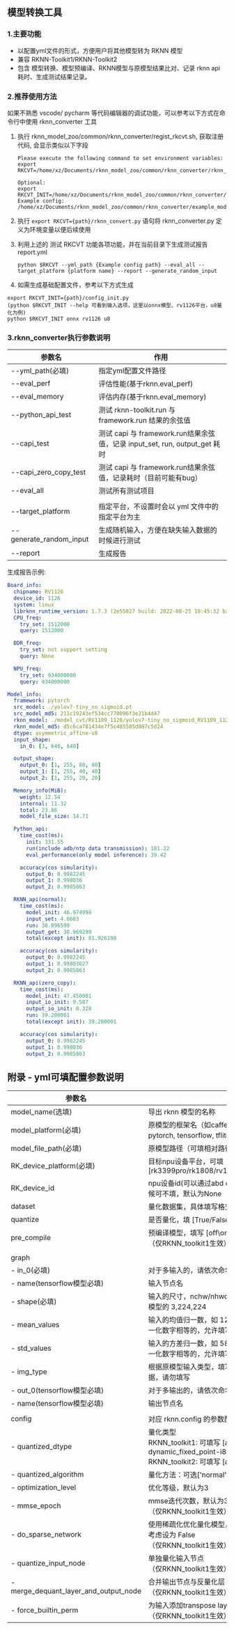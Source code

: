 ## 模型转换工具

### 1.主要功能

- 以配置yml文件的形式，方便用户将其他模型转为 RKNN 模型
- 兼容 RKNN-Toolkit1/RKNN-Toolkit2
- 包含 模型转换、模型预编译、RKNN模型与原模型结果比对、记录 rknn api 耗时、生成测试结果记录。



### 2.推荐使用方法

如果不熟悉 vscode/ pycharm 等代码编辑器的调试功能，可以参考以下方式在命令行中使用 rknn_converter 工具

1. 执行 rknn_model_zoo/common/rknn_converter/regist_rkcvt.sh, 获取注册代码, 会显示类似以下字段

   ```
   Please execute the following command to set environment variables:
   export RKCVT=/home/xz/Documents/rknn_model_zoo/common/rknn_converter/rknn_convert.py
   
   Optional:
   export RKCVT_INIT=/home/xz/Documents/rknn_model_zoo/common/rknn_converter/config_init.py
   Example config: 
   /home/xz/Documents/rknn_model_zoo/common/rknn_converter/example_model/shufflenet_config.yml
   ```

2. 执行 `export RKCVT={path}/rknn_convert.py` 语句将 rknn_converter.py 定义为环境变量以便后续使用

3. 利用上述的 测试 RKCVT 功能各项功能，并在当前目录下生成测试报告 report.yml

   ```
   python $RKCVT --yml_path {Example config path} --eval_all --target_platform {platform name} --report --generate_random_input
   ```

4. 如需生成基础配置文件，参考以下方式生成

```
export RKCVT_INIT={path}/config_init.py
(python $RKCVT_INIT	--help 可看到输入选项，这里以onnx模型、rv1126平台，u8量化为例)
python $RKCVT_INIT onnx rv1126 u8
```



### 3.rknn_converter执行参数说明

| 参数名                  | 作用                                                         |
| ----------------------- | ------------------------------------------------------------ |
| --yml_path(必填)        | 指定yml配置文件路径                                          |
| --eval_perf             | 评估性能(基于rknn.eval_perf)                                 |
| --eval_memory           | 评估内存(基于rknn.eval_memory)                               |
| --python_api_test       | 测试 rknn-toolkit.run 与 framework.run 结果的余弦值          |
| --capi_test             | 测试 capi 与 framework.run结果余弦值，记录 input_set, run, output_get 耗时 |
| --capi_zero_copy_test   | 测试 capi 与 framework.run结果余弦值，记录耗时（目前可能有bug） |
| --eval_all              | 测试所有测试项目                                             |
|                         |                                                              |
| --target_platform       | 指定平台，不设置时会以 yml 文件中的指定平台为主              |
| --generate_random_input | 生成随机输入，方便在缺失输入数据的时候进行测试               |
| --report                | 生成报告                                                     |



生成报告示例:

```yaml
Board_info:
  chipname: RV1126
  device_id: 1126
  system: linux
  librknn_runtime_version: 1.7.3 (2e55827 build: 2022-08-25 10:45:32 base: 1131)
  CPU_freq:
    try_set: 1512000
    query: 1512000

  DDR_freq:
    try_set: not support setting
    query: None

  NPU_freq:
    try_set: 934000000
    query: 934000000

Model_info:
  framework: pytorch
  src_model: ./yolov7-tiny_no_sigmoid.pt
  src_model_md5: 211c19243ef534cc770096f3e21b4d47
  rknn_model: ./model_cvt/RV1109_1126/yolov7-tiny_no_sigmoid_RV1109_1126_u8_precompile.rknn
  rknn_model_md5: d5c6ca781434e7f5c485505d807c5d24
  dtype: asymmetric_affine-u8
  input_shape:
    in_0: [3, 640, 640]

  output_shape:
    output_0: [1, 255, 80, 80]
    output_1: [1, 255, 40, 40]
    output_2: [1, 255, 20, 20]

  Memory_info(MiB):
    weight: 12.54
    internal: 11.32
    total: 23.86
    model_file_size: 14.71

  Python_api:
    time_cost(ms):
      init: 331.55
      run(include adb/ntp data transmission): 181.22
      eval_performance(only model inference): 39.42

    accuracy(cos simularity):
      output_0: 0.9982245
      output_1: 0.998036
      output_2: 0.9985863

  RKNN_api(normal):
    time_cost(ms):
      model_init: 46.974998
      input_set: 4.0603
      run: 38.896599
      output_get: 38.969299
      total(except init): 81.926198

    accuracy(cos simularity):
      output_0: 0.9982245
      output_1: 0.99803627
      output_2: 0.9985863

  RKNN_api(zero_copy):
    time_cost(ms):
      model_init: 47.450001
      input_io_init: 0.587
      output_io_init: 0.328
      run: 39.200001
      total(except init): 39.200001

    accuracy(cos simularity):
      output_0: 0.9982245
      output_1: 0.998036
      output_2: 0.9985863
```





## 附录 - yml可填配置参数说明

| 参数名                                | 填写内容                                                     |
| ------------------------------------- | ------------------------------------------------------------ |
| model_name(选填)                      | 导出 rknn 模型的名称                                         |
| model_platform(必填)                  | 原模型的框架名（如caffe, darknet, keras, mxnet, onnx, pytorch, tensorflow, tflite） |
| model_file_path(必填)                 | 原模型路径（可填相对路径）                                   |
| RK_device_platform(必填)              | 目标npu设备平台，可填 [rk3399pro/rk1808/rv1109/rv1126/rk3566/rk3568/rk3588] |
| RK_device_id                          | npu设备id(可以通过abd devices获取)，仅连接单个npu设备的时候可不填，默认为None |
| dataset                               | 量化数据集，具体填写格式参考demo或user_guide手册。           |
| quantize                              | 是否量化，填 [True/False]                                    |
| pre_compile                           | 预编译模型，填写 [off\online] <br>（仅RKNN_toolkit1生效）    |
|                                       |                                                              |
| graph                                 |                                                              |
| - in_0(必填)                          | 对于多输入的，请依次命名为 in_0,in_1,...,in_n                |
| - name(tensorflow模型必填)            | 输入节点名                                                   |
| - shape(必填)                         | 输入的尺寸，nchw/nhwc的格式取决于原框架的形式，如pytorch模型的 3,224,224 |
| - mean_values                         | 输入的均值归一数，如 123.675,116.28,103.53。对于各通道归一化数字相等的，允许填写单值，如 0,0,0 => 0 |
| - std_values                          | 输入的方差归一数，如 58.395,58.295,58.391。对于各通道归一化数字相等的，允许填写单值，如 255,255,255 => 255 |
| - img_type                            | 根据原模型输入类型，填写 RGB 或者 BGR，如果是非图片的数据，请勿填写 |
| - out_0(tensorflow模型必填)           | 对于多输出的，请依次命名为 out_0,out_1,...,out_n             |
| - name(tensorflow模型必填)            | 输出节点名                                                   |
|                                       |                                                              |
| config                                | 对应 rknn.config 的参数配置                                  |
| - quantized_dtype                     | 量化类型<br>RKNN_toolkit1: 可填写 [asymmetric_affine-u8, dynamic_fixed_point-i8, dynamic_fixed_point-i16]<br>RKNN_toolkit2: 可填写 [asymmetric_quantized-8] |
| - quantized_algorithm                 | 量化方法：可选['normal', 'mmse']，默认为 normal              |
| - optimization_level                  | 优化等级，默认为3                                            |
| - mmse_epoch                          | mmse迭代次数，默认为3<br/>（仅RKNN_toolkit1生效）            |
| - do_sparse_network                   | 使用稀疏化优化量化模型，默认为True，如果量化模型掉精度，可考虑设为 False<br/>（仅RKNN_toolkit1生效） |
| - quantize_input_node                 | 单独量化输入节点<br/>（仅RKNN_toolkit1生效）                 |
| - merge_dequant_layer_and_output_node | 合并输出节点与反量化层<br/>（仅RKNN_toolkit1生效）           |
| - force_builtin_perm                  | 为输入添加transpose layer使 nhwc -> nchw<br/>（仅RKNN_toolkit1生效） |

